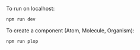 To run on localhost:

```bash
npm run dev
```

To create a component (Atom, Molecule, Organism):

```bash
npm run plop
```
